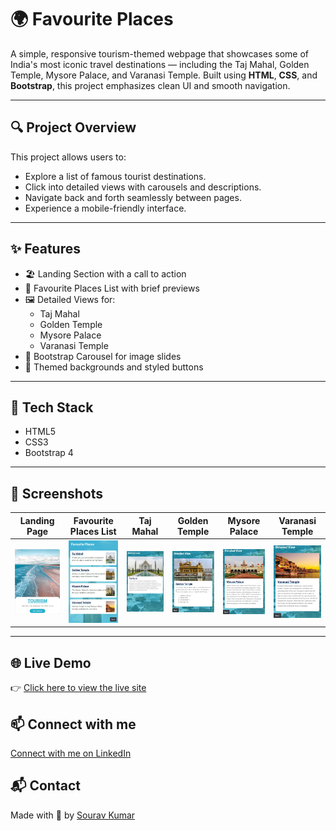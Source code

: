 # 🌍 Favourite Places

A simple, responsive tourism-themed webpage that showcases some of India's most iconic travel destinations — including the Taj Mahal, Golden Temple, Mysore Palace, and Varanasi Temple. Built using **HTML**, **CSS**, and **Bootstrap**, this project emphasizes clean UI and smooth navigation.

---

## 🔍 Project Overview

This project allows users to:
- Explore a list of famous tourist destinations.
- Click into detailed views with carousels and descriptions.
- Navigate back and forth seamlessly between pages.
- Experience a mobile-friendly interface.

---

## ✨ Features

- 🏖️ Landing Section with a call to action
- 📍 Favourite Places List with brief previews
- 🖼️ Detailed Views for:
  - Taj Mahal
  - Golden Temple
  - Mysore Palace
  - Varanasi Temple
- 🎠 Bootstrap Carousel for image slides
- 🎨 Themed backgrounds and styled buttons

---

## 🚀 Tech Stack

- HTML5
- CSS3
- Bootstrap 4

---

## 📸 Screenshots

| Landing Page | Favourite Places List | Taj Mahal | Golden Temple | Mysore Palace | Varanasi Temple |
|--------------|-----------------------|-----------|---------------|---------------|-----------------|
| ![Landing](https://github.com/SouravKumarYadav/Favourite-Places/blob/main/images/%231%20Favourite%20Places%20Landing%20Page.jpg) | ![Favourite Places List](https://github.com/SouravKumarYadav/Favourite-Places/blob/main/images/%232%20Favourite%20Places%20List%20Page.jpg) | ![Taj Mahal](https://github.com/SouravKumarYadav/Favourite-Places/blob/main/images/%233%20Taj%20Mahal%20Detailed%20Page.png) | ![Golden Temple](https://github.com/SouravKumarYadav/Favourite-Places/blob/main/images/%234%20Golden%20Temple%20Detailed%20Page.jpg) | ![Mysore Palace](https://github.com/SouravKumarYadav/Favourite-Places/blob/main/images/%235%20Mysore%20Palace%20Detailed%20Page.jpg) | ![Varanasi Temple](https://github.com/SouravKumarYadav/Favourite-Places/blob/main/images/%236%20Varanasi%20Temple%20Detailed%20Page.jpg) |


---

## 🌐 Live Demo
👉 [Click here to view the live site](https://souravkumaryadav.github.io/Favourite-Places)

## 📫 Connect with me  
[Connect with me on LinkedIn](https://www.linkedin.com/in/sourav-kumar-cs/)

## 📬 Contact
Made with 💙 by [Sourav Kumar](https://www.linkedin.com/in/sourav-kumar-cs/)
